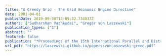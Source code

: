 ```yaml
---
title: "A Greedy Grid - The Grid Economic Engine Directive"
date: 2001-04-01
publishDate: 2019-09-08T13:09:32.734837Z
authors: ["Sudharshan Vazhkudai", "Gregor von Laszewski"]
publication_types: ["1"]
abstract: ""
featured: false
publication: "*Proceedings of the 15th International Parallel and Distributed Processing Symposium, International Workshop on Internet Computing and E-Commerce (ICEC'01)*"
url_pdf: "https://laszewski.github.io/papers/vonLaszewski-greed.pdf"
---
```


